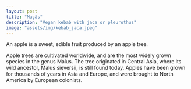 ```yaml
---
layout: post
title: "Maçãs"
description: "Vegan kebab with jaca or pleurothus"
image: "assets/img/kebab_jaca.jpeg"
---
```


An apple is a sweet, edible fruit produced by an apple tree.

Apple trees are cultivated worldwide, and are the most widely grown
species in the genus Malus. The tree originated in Central Asia, where
its wild ancestor, Malus sieversii, is still found today. Apples have
been grown for thousands of years in Asia and Europe, and were brought
to North America by European colonists.